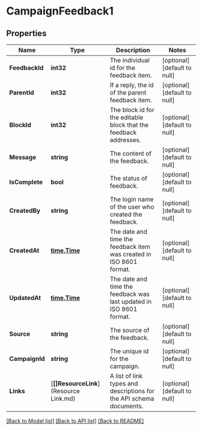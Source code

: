 # CampaignFeedback1

## Properties
Name | Type | Description | Notes
------------ | ------------- | ------------- | -------------
**FeedbackId** | **int32** | The individual id for the feedback item. | [optional] [default to null]
**ParentId** | **int32** | If a reply, the id of the parent feedback item. | [optional] [default to null]
**BlockId** | **int32** | The block id for the editable block that the feedback addresses. | [optional] [default to null]
**Message** | **string** | The content of the feedback. | [optional] [default to null]
**IsComplete** | **bool** | The status of feedback. | [optional] [default to null]
**CreatedBy** | **string** | The login name of the user who created the feedback. | [optional] [default to null]
**CreatedAt** | [**time.Time**](time.Time.md) | The date and time the feedback item was created in ISO 8601 format. | [optional] [default to null]
**UpdatedAt** | [**time.Time**](time.Time.md) | The date and time the feedback was last updated in ISO 8601 format. | [optional] [default to null]
**Source** | **string** | The source of the feedback. | [optional] [default to null]
**CampaignId** | **string** | The unique id for the campaign. | [optional] [default to null]
**Links** | [**[]ResourceLink**](Resource Link.md) | A list of link types and descriptions for the API schema documents. | [optional] [default to null]

[[Back to Model list]](../README.md#documentation-for-models) [[Back to API list]](../README.md#documentation-for-api-endpoints) [[Back to README]](../README.md)

